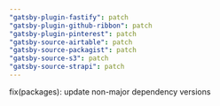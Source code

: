 ```yaml
---
"gatsby-plugin-fastify": patch
"gatsby-plugin-github-ribbon": patch
"gatsby-plugin-pinterest": patch
"gatsby-source-airtable": patch
"gatsby-source-packagist": patch
"gatsby-source-s3": patch
"gatsby-source-strapi": patch
---
```


fix(packages): update non-major dependency versions
